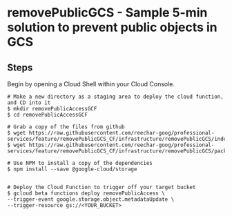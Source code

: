 # removePublicGCS - Sample 5-min solution to prevent public objects in GCS


## Steps

Begin by opening a Cloud Shell within your Cloud Console.



    # Make a new directory as a staging area to deploy the cloud function, and CD into it
    $ mkdir removePublicAccessGCF
    $ cd removePublicAccessGCF

    # Grab a copy of the files from github
    $ wget https://raw.githubusercontent.com/reechar-goog/professional-services/feature/removePublicGCS_CF/infrastructure/removePublicGCS/index.js
    $ wget https://raw.githubusercontent.com/reechar-goog/professional-services/feature/removePublicGCS_CF/infrastructure/removePublicGCS/package.json

    # Use NPM to install a copy of the dependencies 
    $ npm install --save @google-cloud/storage


    # Deploy the Cloud Function to trigger off your target bucket
    $ gcloud beta functions deploy removePublicAccess \
    --trigger-event google.storage.object.metadataUpdate \
    --trigger-resource gs://<YOUR_BUCKET>
